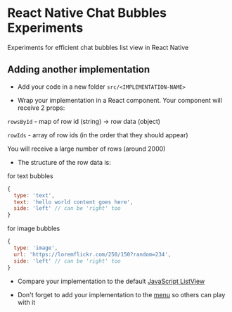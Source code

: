# React Native Chat Bubbles Experiments

Experiments for efficient chat bubbles list view in React Native

## Adding another implementation

* Add your code in a new folder `src/<IMPLEMENTATION-NAME>`

* Wrap your implementation in a React component. Your component will receive 2 props:

`rowsById` - map of row id (string) -> row data (object)

`rowIds` - array of row ids (in the order that they should appear)

You will receive a large number of rows (around 2000)

* The structure of the row data is:

for text bubbles

```js
{
  type: 'text',
  text: 'hello world content goes here',
  side: 'left' // can be 'right' too
}
```

for image bubbles

```js
{
  type: 'image',
  url: 'https://loremflickr.com/250/150?random=234',
  side: 'left' // can be 'right' too
}
```

* Compare your implementation to the default [JavaScript ListView](src/js-listview/index.js)

* Don't forget to add your implementation to the [menu](src/app.js) so others can play with it
